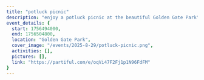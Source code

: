 ```yaml
---
title: "potluck picnic"
description: "enjoy a potluck picnic at the beautiful Golden Gate Park"
event_details: {
  start: 1756494000,
  end: 1756504800,
  location: "Golden Gate Park",
  cover_image: "/events/2025-8-29/potluck-picnic.png",
  activities: [],
  pictures: [],
  link: "https://partiful.com/e/oqVi47F2Fj1p1N96FdFM"
}
---
```

